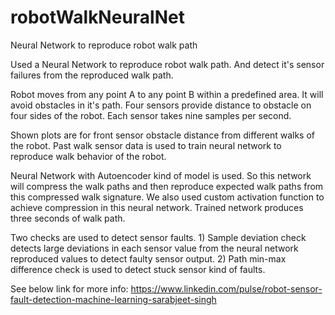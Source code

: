 # robotWalkNeuralNet
Neural Network to reproduce robot walk path

Used a Neural Network to reproduce robot walk path. And detect it's sensor failures from the reproduced walk path.

Robot moves from any point A to any point B within a predefined area. It will avoid obstacles in it's path. Four sensors provide distance to obstacle on four sides of the robot. Each sensor takes nine samples per second.

Shown plots are for front sensor obstacle distance from different walks of the robot. Past walk sensor data is used to train neural network to reproduce walk behavior of the robot.

Neural Network with Autoencoder kind of model is used. So this network will compress the walk paths and then reproduce expected walk paths from this compressed walk signature. We also used custom activation function to achieve compression in this neural network. Trained network produces three seconds of walk path.

Two checks are used to detect sensor faults. 1) Sample deviation check detects large deviations in each sensor value from the neural network reproduced values to detect faulty sensor output. 2) Path min-max difference check is used to detect stuck sensor kind of faults.

See below link for more info:
https://www.linkedin.com/pulse/robot-sensor-fault-detection-machine-learning-sarabjeet-singh
